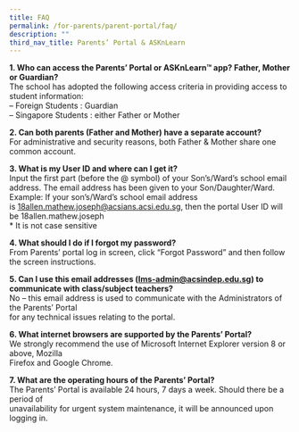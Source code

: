 ```yaml
---
title: FAQ
permalink: /for-parents/parent-portal/faq/
description: ""
third_nav_title: Parents’ Portal & ASKnLearn
---
```

**1\. Who can access the Parents’ Portal or ASKnLearn™ app? Father, Mother or Guardian?**  
The school has adopted the following access criteria in providing access to student information:  
– Foreign Students : Guardian  
– Singapore Students : either Father or Mother 

**2\. Can both parents (Father and Mother) have a separate account?**  
For administrative and security reasons, both Father & Mother share one common account. 

**3\. What is my User ID and where can I get it?**  
Input the first part (before the @ symbol) of your Son’s/Ward’s school email address. The email address has been given to your Son/Daughter/Ward.  
Example: If your son’s/Ward’s school email address is [18allen.mathew.joseph@acsians.acsi.edu.sg](mailto:18allen.mathew.joseph@acsians.acsi.edu.sg), then the portal User ID will be 18allen.mathew.joseph  
\* It is not case sensitive 

**4\. What should I do if I forgot my password?**  
From Parents’ portal log in screen, click “Forgot Password” and then follow the screen instructions. 

**5\. Can I use this email addresses ([lms-admin@acsindep.edu.sg](mailto:lms-admin@acsindep.edu.sg)) to communicate with class/subject teachers?**  
No – this email address is used to communicate with the Administrators of the Parents’ Portal  
for any technical issues relating to the portal. 

**6\. What internet browsers are supported by the Parents’ Portal?**  
We strongly recommend the use of Microsoft Internet Explorer version 8 or above, Mozilla  
Firefox and Google Chrome. 

**7\. What are the operating hours of the Parents’ Portal?**  
The Parents’ Portal is available 24 hours, 7 days a week. Should there be a period of  
unavailability for urgent system maintenance, it will be announced upon logging in.